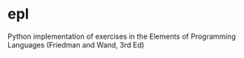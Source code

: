 # epl
Python implementation of exercises in the Elements of Programming Languages (Friedman and Wand, 3rd Ed)
